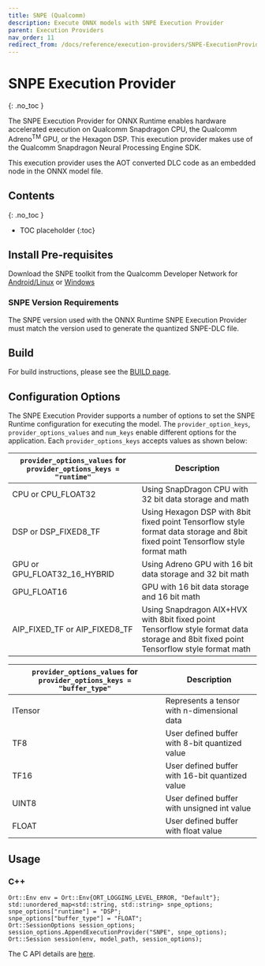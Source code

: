 ```yaml
---
title: SNPE (Qualcomm)
description: Execute ONNX models with SNPE Execution Provider 
parent: Execution Providers
nav_order: 11
redirect_from: /docs/reference/execution-providers/SNPE-ExecutionProvider
---
```


# SNPE Execution Provider
{: .no_toc }

The SNPE Execution Provider for ONNX Runtime enables hardware accelerated execution on Qualcomm Snapdragon CPU, the Qualcomm Adreno<sup>TM</sup> GPU, or the Hexagon DSP. This execution provider makes use of the Qualcomm Snapdragon Neural Processing Engine SDK.

This execution provider uses the AOT converted DLC code as an embedded node in the ONNX model file.

## Contents
{: .no_toc }

* TOC placeholder
{:toc}

## Install Pre-requisites

Download the SNPE toolkit from the Qualcomm Developer Network for [Android/Linux](https://developer.qualcomm.com/software/qualcomm-neural-processing-sdk)
or [Windows](https://developer.qualcomm.com/software/qualcomm-neural-processing-sdk/windows-on-snapdragon)

### SNPE Version Requirements

The SNPE version used with the ONNX Runtime SNPE Execution Provider must match the version used to generate the quantized SNPE-DLC file.

## Build
For build instructions, please see the [BUILD page](../build/eps.md#snpe).

## Configuration Options
The SNPE Execution Provider supports a number of options to set the SNPE Runtime configuration for executing the model. The `provider_option_keys`, `provider_options_values` and `num_keys` enable different options for the application. Each `provider_options_keys` accepts values as shown below:

|`provider_options_values` for `provider_options_keys = "runtime"`|Description|
|---|-----|
|CPU or CPU_FLOAT32|Using SnapDragon CPU with 32 bit data storage and math|
|DSP or DSP_FIXED8_TF|Using Hexagon DSP with 8bit fixed point Tensorflow style format data storage and 8bit fixed point Tensorflow style format math|
|GPU or GPU_FLOAT32_16_HYBRID|Using Adreno GPU with 16 bit data storage and 32 bit math|
|GPU_FLOAT16|GPU with 16 bit data storage and 16 bit math|
|AIP_FIXED_TF or AIP_FIXED8_TF|Using Snapdragon AIX+HVX with 8bit fixed point Tensorflow style format data storage and 8bit fixed point Tensorflow style format math|

|`provider_options_values` for `provider_options_keys = "buffer_type"`|Description|
|---|---|
|ITensor|Represents a tensor with n-dimensional data|
|TF8|User defined buffer with 8-bit quantized value|
|TF16|User defined buffer with 16-bit quantized value|
|UINT8|User defined buffer with unsigned int value|
|FLOAT|User defined buffer with float value|

## Usage
### C++
```
Ort::Env env = Ort::Env{ORT_LOGGING_LEVEL_ERROR, "Default"};
std::unordered_map<std::string, std::string> snpe_options;
snpe_options["runtime"] = "DSP";
snpe_options["buffer_type"] = "FLOAT";
Ort::SessionOptions session_options;
session_options.AppendExecutionProvider("SNPE", snpe_options);
Ort::Session session(env, model_path, session_options);
```

The C API details are [here](../get-started/with-c.md).
